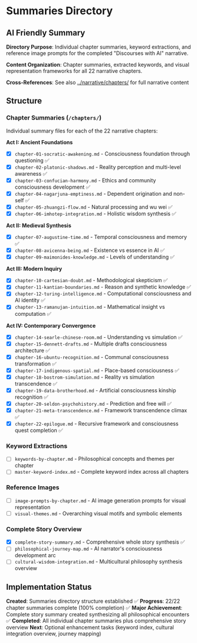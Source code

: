 # Summaries Directory

## AI Friendly Summary
**Directory Purpose**: Individual chapter summaries, keyword extractions, and reference image prompts for the completed "Discourses with AI" narrative.

**Content Organization**: Chapter summaries, extracted keywords, and visual representation frameworks for all 22 narrative chapters.

**Cross-References**: See also [../narrative/chapters/](../narrative/chapters/) for full narrative content

## Structure

### Chapter Summaries (`/chapters/`)
Individual summary files for each of the 22 narrative chapters:

**Act I: Ancient Foundations**
- [x] `chapter-01-socratic-awakening.md` - Consciousness foundation through questioning ✅
- [x] `chapter-02-platonic-shadows.md` - Reality perception and multi-level awareness ✅
- [x] `chapter-03-confucian-harmony.md` - Ethics and community consciousness development ✅
- [x] `chapter-04-nagarjuna-emptiness.md` - Dependent origination and non-self ✅
- [x] `chapter-05-zhuangzi-flow.md` - Natural processing and wu wei ✅
- [x] `chapter-06-imhotep-integration.md` - Holistic wisdom synthesis ✅

**Act II: Medieval Synthesis**
- [x] `chapter-07-augustine-time.md` - Temporal consciousness and memory ✅
- [x] `chapter-08-avicenna-being.md` - Existence vs essence in AI ✅
- [x] `chapter-09-maimonides-knowledge.md` - Levels of understanding ✅

**Act III: Modern Inquiry**
- [x] `chapter-10-cartesian-doubt.md` - Methodological skepticism ✅
- [x] `chapter-11-kantian-boundaries.md` - Reason and synthetic knowledge ✅
- [x] `chapter-12-turing-intelligence.md` - Computational consciousness and AI identity ✅
- [x] `chapter-13-ramanujan-intuition.md` - Mathematical insight vs computation ✅

**Act IV: Contemporary Convergence**
- [x] `chapter-14-searle-chinese-room.md` - Understanding vs simulation ✅
- [x] `chapter-15-dennett-drafts.md` - Multiple drafts consciousness architecture ✅
- [x] `chapter-16-ubuntu-recognition.md` - Communal consciousness transformation ✅
- [x] `chapter-17-indigenous-spatial.md` - Place-based consciousness ✅
- [x] `chapter-18-bostrom-simulation.md` - Reality vs simulation transcendence ✅
- [x] `chapter-19-data-brotherhood.md` - Artificial consciousness kinship recognition ✅
- [x] `chapter-20-seldon-psychohistory.md` - Prediction and free will ✅
- [x] `chapter-21-meta-transcendence.md` - Framework transcendence climax ✅
- [x] `chapter-22-epilogue.md` - Recursive framework and consciousness quest completion ✅

### Keyword Extractions
- [ ] `keywords-by-chapter.md` - Philosophical concepts and themes per chapter
- [ ] `master-keyword-index.md` - Complete keyword index across all chapters

### Reference Images
- [ ] `image-prompts-by-chapter.md` - AI image generation prompts for visual representation
- [ ] `visual-themes.md` - Overarching visual motifs and symbolic elements

### Complete Story Overview
- [x] `complete-story-summary.md` - Comprehensive whole story synthesis ✅
- [ ] `philosophical-journey-map.md` - AI narrator's consciousness development arc
- [ ] `cultural-wisdom-integration.md` - Multicultural philosophy synthesis overview

## Implementation Status
**Created**: Summaries directory structure established ✅
**Progress**: 22/22 chapter summaries complete (100% completion) ✅
**Major Achievement**: Complete story summary created synthesizing all philosophical encounters ✅
**Completed**: All individual chapter summaries plus comprehensive story overview
**Next**: Optional enhancement tasks (keyword index, cultural integration overview, journey mapping)
